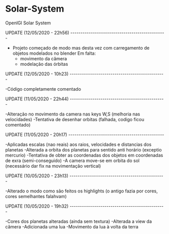 # Solar-System
OpenlGl Solar System

UPDATE (12/05/2020 - 22h56) -----------------------------------------------

- Projeto começado de modo mas desta vez com carregamento de objetos modelados no blender
  Em falta:
  - movimento da câmera
  - modelação das órbitas

UPDATE (12/05/2020 - 10h23) -----------------------------------------------

-Código completamente comentado

UPDATE (11/05/2020 - 22h44) -----------------------------------------------

-Alteração no movimento da camera nas keys W,S (melhoria nas velocidades)
-Tentativa de desenhar orbitas (falhada, codigo ficou comentado)

UPDATE (11/05/2020 - 20h17) -----------------------------------------------

-Aplicadas escalas (nao reais) aos raios, velocidades e distancias dos planetas
-Alterada a orbita dos planetas para sentido anti horário (exceptio mercurio)
-Tentativa de obter as coordenadas dos objetos em coordenadas de exra (semi-conseguido)
-A camera move-se em orbita do sol (necessário dar fix na movimentação vertical)

UPDATE (10/05/2020 - 23h13) -----------------------------------------------

-Alterado o modo como são feitos os highlights (o antigo fazia por cores, cores semelhantes falahvam)

UPDATE (10/05/2020 - 19h32) -----------------------------------------------

-Cores dos planetas alteradas (ainda sem textura)
-Alterada a view da câmera
-Adicionada uma lua
-Movimento da lua à volta da terra
